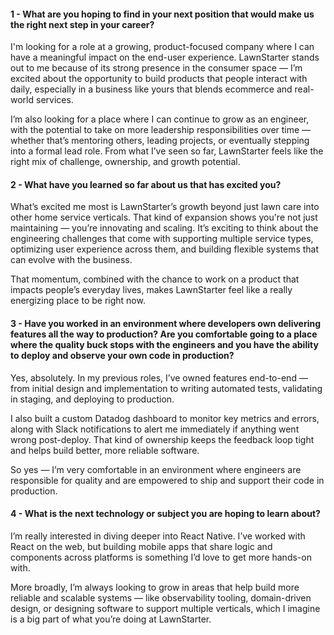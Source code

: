 #### 1 - What are you hoping to find in your next position that would make us the right next step in your career?

I'm looking for a role at a growing, product-focused company where I can have a meaningful impact on the end-user experience. LawnStarter stands out to me because of its strong presence in the consumer space — I’m excited about the opportunity to build products that people interact with daily, especially in a business like yours that blends ecommerce and real-world services.

I’m also looking for a place where I can continue to grow as an engineer, with the potential to take on more leadership responsibilities over time — whether that’s mentoring others, leading projects, or eventually stepping into a formal lead role. From what I’ve seen so far, LawnStarter feels like the right mix of challenge, ownership, and growth potential.


#### 2 - What have you learned so far about us that has excited you?

What’s excited me most is LawnStarter’s growth beyond just lawn care into other home service verticals. That kind of expansion shows you're not just maintaining — you’re innovating and scaling. It’s exciting to think about the engineering challenges that come with supporting multiple service types, optimizing user experience across them, and building flexible systems that can evolve with the business.

That momentum, combined with the chance to work on a product that impacts people’s everyday lives, makes LawnStarter feel like a really energizing place to be right now.


#### 3 - Have you worked in an environment where developers own delivering features all the way to production? Are you comfortable going to a place where the quality buck stops with the engineers and you have the ability to deploy and observe your own code in production?

Yes, absolutely. In my previous roles, I’ve owned features end-to-end — from initial design and implementation to writing automated tests, validating in staging, and deploying to production.

I also built a custom Datadog dashboard to monitor key metrics and errors, along with Slack notifications to alert me immediately if anything went wrong post-deploy. That kind of ownership keeps the feedback loop tight and helps build better, more reliable software.

So yes — I’m very comfortable in an environment where engineers are responsible for quality and are empowered to ship and support their code in production.


#### 4 - What is the next technology or subject you are hoping to learn about?

I’m really interested in diving deeper into React Native. I’ve worked with React on the web, but building mobile apps that share logic and components across platforms is something I’d love to get more hands-on with.

More broadly, I’m always looking to grow in areas that help build more reliable and scalable systems — like observability tooling, domain-driven design, or designing software to support multiple verticals, which I imagine is a big part of what you’re doing at LawnStarter.